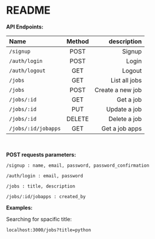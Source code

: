 # README

<b>API Endpoints: </b>

| Name | Method | description |
| :---         |     :---:      |          ---: |
| `/signup`   | POST    | Signup    |
| `/auth/login`     | POST       | Login      |
| `/auth/logout`     | GET       | Logout      |
| `/jobs`     | GET       | List all jobs      |
| `/jobs`     | POST       | Create a new job      |
| `/jobs/:id`     | GET       | Get a job      |
| `/jobs/:id`     | PUT       | Update a job      |
| `/jobs/:id`     | DELETE       | Delete a job      |
| `/jobs/:id/jobapps`     | GET       | Get a job apps      |

<br>
<p>
	<b>POST requests parameters:</b>
</p>
<p>
	
	/signup : name, email, password, password_confirmation

</p>
<p>

	/auth/login : email, password
	
</p>
</p>
<p>
	
	/jobs : title, description

</p>
<p>
	
	/jobs/:id/jobapps : created_by
	
</p>
<p>
<p>
	<b>Examples:</b>
</p>
<p>
	<summary>Searching for spacific title:</summary>
<p>
	
	localhost:3000/jobs?title=python
	
</p>
</p>
